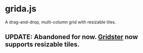 # grida.js

A drag-and-drop, multi-column grid with resizable tiles.

## UPDATE: Abandoned for now. [Gridster](http://gridster.net) now supports resizable tiles.
